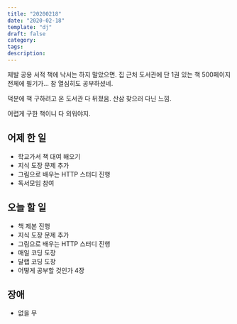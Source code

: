 ```yaml
---
title: "20200218"
date: "2020-02-18"
template: "dj"
draft: false
category: 
tags:
description:
---
```


제발 공용 서적 책에 낙서는 하지 말았으면.
집 근처 도서관에 단 1권 있는 책 500페이지 전체에 필기가... 참 열심히도 공부하셨네.

덕분에 책 구하려고 온 도서관 다 뒤졌음. 산삼 찾으러 다닌 느낌.

어렵게 구한 책이니 다 외워야지.

## 어제 한 일

* 학교가서 책 대여 해오기
* 지식 도장 문제 추가
* 그림으로 배우는 HTTP 스터디 진행
* 독서모임 참여

## 오늘 할 일

* 책 제본 진행
* 지식 도장 문제 추가
* 그림으로 배우는 HTTP 스터디 진행
* 매일 코딩 도장
* 달랩 코딩 도장
* 어떻게 공부할 것인가 4장

## 장애

* 없을 무
